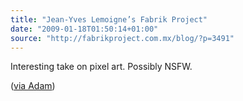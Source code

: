 ```yaml
---
title: "Jean-Yves Lemoigne’s Fabrik Project"
date: "2009-01-18T01:50:14+01:00"
source: "http://fabrikproject.com.mx/blog/?p=3491"
---
```


Interesting take on pixel art. Possibly NSFW.

([via Adam](http://delicious.com/adamstep))

